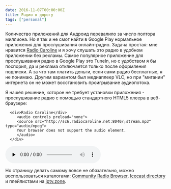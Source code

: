 ```yaml
---
date: 2016-11-07T00:00:00Z
title: Радио в дорогу
tags: ["personal"]
---
```


Количество приложений для Андроид перевалило за число полтора миллиона.  Но я
так и не смог найти в Google Play нормальное приложения для прослушивания
онлайн-радио.  Задача простая: мне нравится [Radio
Caroline](https://ru.wikipedia.org/wiki/Radio_Caroline) и я хочу слушать это
радио в удобном приложении без рекламы. Самое популярное приложение для
прослушивания радио в Google Play это TuneIn, но с удобством я бы поспорил, да и
реклама отключается только после оформления подписки. А за что там платить
деньги, если сами радио бесплатные, я не понимаю. Другим вариантом был
медиаплеер VLC, но при "мигании" интернета он не может восстановить проигрывание
аудиопотока.

Я нашёл решение, которое не требует установки приложения - прослушивание радио с
помощью стандартного HTML5 плеера в веб-браузере:

	  <div>Radio Caroline</div>
		 <audio controls preload="none">
		 <source src="http://sc6.radiocaroline.net:8040/;stream.mp3" type="audio/mpeg">
		 Your browser does not support the audio element.
		 </audio>
	  </div>

<audio controls preload="none">
<source src="http://sc6.radiocaroline.net:8040/;stream.mp3" type="audio/mpeg">
Your browser does not support the audio element.
</audio>

Но страницу делать самому вовсе не обязательно, можно воспользоваться
каталогами: [Community Radio Browser](https://www.radio-browser.info/), [Icecast
directory](http://dir.xiph.org/) и плейлистами на
[iptv.zone](https://iptv.zone).
